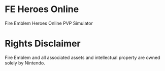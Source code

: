 # FE Heroes Online
Fire Emblem Heroes Online PVP Simulator

# Rights Disclaimer
Fire Emblem and all associated assets and intellectual property are owned solely by Nintendo.

